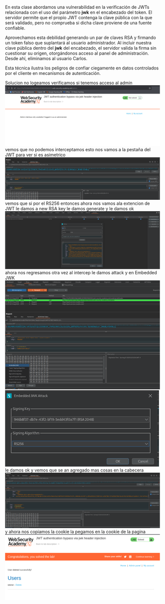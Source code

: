 En esta clase abordamos una vulnerabilidad en la verificación de JWTs relacionada con el uso del parámetro **jwk** en el encabezado del token. El servidor permite que el propio JWT contenga la clave pública con la que será validado, pero no comprueba si dicha clave proviene de una fuente confiable.

Aprovechamos esta debilidad generando un par de claves RSA y firmando un token falso que suplantará al usuario administrador. Al incluir nuestra clave pública dentro del **jwk** del encabezado, el servidor valida la firma sin cuestionar su origen, otorgándonos acceso al panel de administración. Desde ahí, eliminamos al usuario Carlos.

Esta técnica ilustra los peligros de confiar ciegamente en datos controlados por el cliente en mecanismos de autenticación.

Solucion
no logeamos verificamos si tenemos acceso al admin
![Pasted_image_20250830235358.png](Imagenes/Pasted_image_20250830235358.png)
vemos que no podemos interceptamos esto
nos vamos a la pestaña del JWT para ver si es asimetrico
![Pasted_image_20250830235500.png](Imagenes/Pasted_image_20250830235500.png)
vemos que si por el RS256
entonces ahora nos vamos ala extencion de JWT le damos a new RSA key le damos generate y le damos ok
![Pasted_image_20250830235733.png](Imagenes/Pasted_image_20250830235733.png)
ahora nos regresamos otra vez al intercep le damos attack y en Embedded JWK
![Pasted_image_20250830235856.png](Imagenes/Pasted_image_20250830235856.png)
![Pasted_image_20250831000025.png](Imagenes/Pasted_image_20250831000025.png)
le damos ok y vemos que se an agregado mas cosas en la cabecera
![Pasted_image_20250831000045.png](Imagenes/Pasted_image_20250831000045.png)
y ahora nos copiamos la cookie
la pegamos en la cookie de la pagina
![Pasted_image_20250831000246.png](Imagenes/Pasted_image_20250831000246.png)
